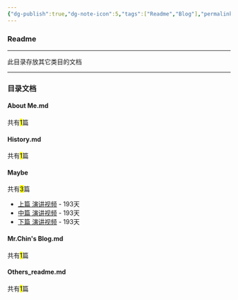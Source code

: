 ```yaml
---
{"dg-publish":true,"dg-note-icon":5,"tags":["Readme","Blog"],"permalink":"/🌘Others_其它/Others_readme/","dgPassFrontmatter":true,"noteIcon":5,"created":"2024-08-24T23:09:56.006+08:00","updated":"2024-09-13T20:55:14.740+08:00"}
---
```


### Readme
--- 
此目录存放其它类目的文档
***
### 目录文档
<p><span><h4 data-heading="About Me.md" dir="auto">About Me.md</h4></span></p><p><span>共有<mark>1</mark>篇</span></p><div><ul class="dataview list-view-ul"></ul></div><p><span><h4 data-heading="History.md" dir="auto">History.md</h4></span></p><p><span>共有<mark>1</mark>篇</span></p><div><ul class="dataview list-view-ul"></ul></div><p><span><h4 data-heading="Maybe" dir="auto">Maybe</h4></span></p><p><span>共有<mark>3</mark>篇</span></p><div><ul class="dataview list-view-ul"><li><span><a data-tooltip-position="top" aria-label="🌘Others_其它/Maybe/上篇 演讲视频.md" data-href="🌘Others_其它/Maybe/上篇 演讲视频.md" href="🌘Others_其它/Maybe/上篇 演讲视频.md" class="internal-link" target="_blank" rel="noopener">上篇 演讲视频</a> - 193天</span></li><li><span><a data-tooltip-position="top" aria-label="🌘Others_其它/Maybe/中篇  演讲视频.md" data-href="🌘Others_其它/Maybe/中篇  演讲视频.md" href="🌘Others_其它/Maybe/中篇  演讲视频.md" class="internal-link" target="_blank" rel="noopener">中篇  演讲视频</a> - 193天</span></li><li><span><a data-tooltip-position="top" aria-label="🌘Others_其它/Maybe/下篇  演讲视频.md" data-href="🌘Others_其它/Maybe/下篇  演讲视频.md" href="🌘Others_其它/Maybe/下篇  演讲视频.md" class="internal-link" target="_blank" rel="noopener">下篇  演讲视频</a> - 193天</span></li></ul></div><p><span><h4 data-heading="Mr.Chin's Blog.md" dir="auto">Mr.Chin's Blog.md</h4></span></p><p><span>共有<mark>1</mark>篇</span></p><div><ul class="dataview list-view-ul"></ul></div><p><span><h4 data-heading="Others_readme.md" dir="auto">Others_readme.md</h4></span></p><p><span>共有<mark>1</mark>篇</span></p><div><ul class="dataview list-view-ul"></ul></div>
